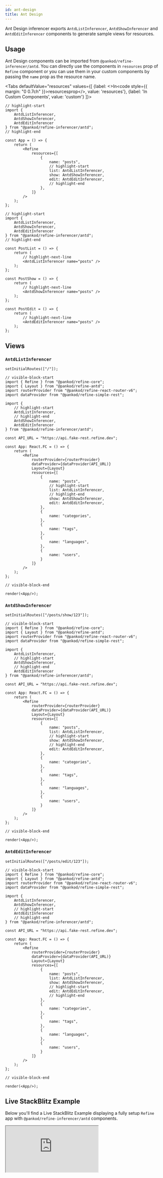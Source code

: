 ```yaml
---
id: ant-design
title: Ant Design
---
```


Ant Design inferencer exports `AntdListInferencer`, `AntdShowInferencer` and `AntdEditInferencer` components to generate sample views for resources.

## Usage

Ant Design components can be imported from `@pankod/refine-inferencer/antd`. You can directly use the components in `resources` prop of `Refine` component or you can use them in your custom components by passing the `name` prop as the resource name.

<Tabs
defaultValue="resources"
values={[
{label: <>In<code style={{ margin: "0 0.7ch" }}>resources</code>prop</>, value: 'resources'},
{label: 'In Custom Components', value: 'custom'}
]}>
    <TabItem value="resources">

```tsx
// highlight-start
import {
    AntdListInferencer,
    AntdShowInferencer,
    AntdEditInferencer
} from "@pankod/refine-inferencer/antd";
// highlight-end

const App = () => {
    return (
        <Refine
            resources={[
                {
                    name: "posts",
                    // highlight-start
                    list: AntdListInferencer,
                    show: AntdShowInferencer,
                    edit: AntdEditInferencer,
                    // highlight-end
                },
            ]}
        />
    );
};
```

  </TabItem>
  <TabItem value="custom">

```tsx
// highlight-start
import {
    AntdListInferencer,
    AntdShowInferencer,
    AntdEditInferencer
} from "@pankod/refine-inferencer/antd";
// highlight-end

const PostList = () => {
    return (
        // highlight-next-line
        <AntdListInferencer name="posts" />
    );
};

const PostShow = () => {
    return (
        // highlight-next-line
        <AntdShowInferencer name="posts" />
    );
};

const PostEdit = () => {
    return (
        // highlight-next-line
        <AntdEditInferencer name="posts" />
    );
};
```

  </TabItem>
</Tabs>

## Views

### `AntdListInferencer`

```tsx live hideCode previewHeight=600px url=http://localhost:3000/posts
setInitialRoutes(["/"]);

// visible-block-start
import { Refine } from "@pankod/refine-core";
import { Layout } from "@pankod/refine-antd";
import routerProvider from "@pankod/refine-react-router-v6";
import dataProvider from "@pankod/refine-simple-rest";

import {
    // highlight-start
    AntdListInferencer,
    // highlight-end
    AntdShowInferencer,
    AntdEditInferencer
} from "@pankod/refine-inferencer/antd";

const API_URL = "https://api.fake-rest.refine.dev";

const App: React.FC = () => {
    return (
        <Refine
            routerProvider={routerProvider}
            dataProvider={dataProvider(API_URL)}
            Layout={Layout}
            resources={[
                {
                    name: "posts",
                    // highlight-start
                    list: AntdListInferencer,
                    // highlight-end
                    show: AntdShowInferencer,
                    edit: AntdEditInferencer,
                },
                {
                    name: "categories",
                },
                {
                    name: "tags",
                },
                {
                    name: "languages",
                },
                {
                    name: "users",
                }
            ]}
        />
    );
};

// visible-block-end

render(<App/>);
```

### `AntdShowInferencer`

```tsx live hideCode previewHeight=600px url=http://localhost:3000/posts/show/123
setInitialRoutes(["/posts/show/123"]);

// visible-block-start
import { Refine } from "@pankod/refine-core";
import { Layout } from "@pankod/refine-antd";
import routerProvider from "@pankod/refine-react-router-v6";
import dataProvider from "@pankod/refine-simple-rest";

import {
    AntdListInferencer,
    // highlight-start
    AntdShowInferencer,
    // highlight-end
    AntdEditInferencer
} from "@pankod/refine-inferencer/antd";

const API_URL = "https://api.fake-rest.refine.dev";

const App: React.FC = () => {
    return (
        <Refine
            routerProvider={routerProvider}
            dataProvider={dataProvider(API_URL)}
            Layout={Layout}
            resources={[
                {
                    name: "posts",
                    list: AntdListInferencer,
                    // highlight-start
                    show: AntdShowInferencer,
                    // highlight-end
                    edit: AntdEditInferencer,
                },
                {
                    name: "categories",
                },
                {
                    name: "tags",
                },
                {
                    name: "languages",
                },
                {
                    name: "users",
                }
            ]}
        />
    );
};

// visible-block-end

render(<App/>);
```

### `AntdEditInferencer`

```tsx live hideCode previewHeight=600px url=http://localhost:3000/posts/edit/123
setInitialRoutes(["/posts/edit/123"]);

// visible-block-start
import { Refine } from "@pankod/refine-core";
import { Layout } from "@pankod/refine-antd";
import routerProvider from "@pankod/refine-react-router-v6";
import dataProvider from "@pankod/refine-simple-rest";

import {
    AntdListInferencer,
    AntdShowInferencer,
    // highlight-start
    AntdEditInferencer
    // highlight-end
} from "@pankod/refine-inferencer/antd";

const API_URL = "https://api.fake-rest.refine.dev";

const App: React.FC = () => {
    return (
        <Refine
            routerProvider={routerProvider}
            dataProvider={dataProvider(API_URL)}
            Layout={Layout}
            resources={[
                {
                    name: "posts",
                    list: AntdListInferencer,
                    show: AntdShowInferencer,
                    // highlight-start
                    edit: AntdEditInferencer,
                    // highlight-end
                },
                {
                    name: "categories",
                },
                {
                    name: "tags",
                },
                {
                    name: "languages",
                },
                {
                    name: "users",
                }
            ]}
        />
    );
};

// visible-block-end

render(<App/>);
```

## Live StackBlitz Example

Below you'll find a Live StackBlitz Example displaying a fully setup `Refine` app with `@pankod/refine-inferencer/antd` components.

<iframe loading="lazy" src="https://stackblitz.com/github/refinedev/refine/tree/master/examples/inferencer/antd?embed=1&view=preview&theme=dark&preset=node&ctl=1"
    style={{width: "100%", height:"80vh", border: "0px", borderRadius: "8px", overflow:"hidden"}}
    title="Refine Inferencer with Ant Design"
></iframe>